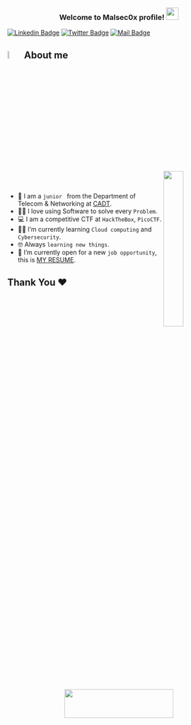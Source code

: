 <h3 align="center">
  Welcome to Malsec0x profile! <img src="https://media.giphy.com/media/hvRJCLFzcasrR4ia7z/giphy.gif" width="28">
</h3>

[![Linkedin Badge](https://img.shields.io/badge/LinkedIn-0077B5?style=for-the-badge&logo=linkedin&logoColor=white)](#) 
[![Twitter Badge](https://img.shields.io/badge/Twitter-1DA1F2?style=for-the-badge&logo=twitter&logoColor=white)](#) 
[![Mail Badge](https://img.shields.io/badge/Gmail-D14836?style=for-the-badge&logo=gmail&logoColor=white)](#) 

## <img src = "https://i.pinimg.com/originals/3f/7e/4e/3f7e4eff7c96e9fe4b8b4b1ff3f7bdb5.gif" width = 6.5%> About me

<img align="right" src="https://github.com/7oSkaaa/7oSkaaa/blob/main/Images/Right_Side.gif?raw=true" width=30%>

<br><br>
- :school: I am a `junior ` from the Department of Telecom & Networking at [CADT](#).
- :technologist: I love using Software to solve every `Problem`.
- :computer: I am a competitive CTF at `HackTheBox`, `PicoCTF`.
- :student: I’m currently learning `Cloud computing` and `Cybersecurity`.
- :nerd_face: Always `learning new things`.
- :thinking: I’m currently open for a new `job opportunity`, this is [MY RESUME](#).
<be>



<h2 align='left'>Thank You ❤</h2>
<p align="center">
  <img src="https://media.giphy.com/media/jpVnC65DmYeyRL4LHS/giphy.gif" width="70%" height="65px">
</p>
